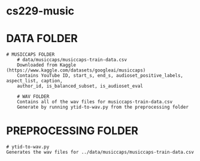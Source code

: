# cs229-music

# DATA FOLDER
    # MUSICCAPS FOLDER
        # data/musiccaps/musiccaps-train-data.csv
        Downloaded from Kaggle (https://www.kaggle.com/datasets/googleai/musiccaps)
        Contains YouTube ID, start_s, end_s, audioset_positive_labels, aspect_list, caption, 
        author_id, is_balanced_subset, is_audioset_eval

        # WAV FOLDER
        Contains all of the wav files for musiccaps-train-data.csv
        Generate by running ytid-to-wav.py from the preprocessing folder

# PREPROCESSING FOLDER
    # ytid-to-wav.py
    Generates the wav files for ../data/musiccaps/musiccaps-train-data.csv